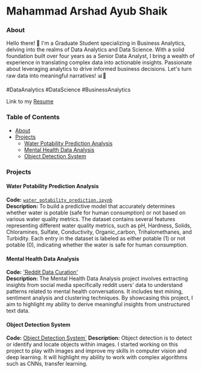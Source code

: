 # Mahammad Arshad Ayub Shaik

### About

Hello there! 👋 I'm a Graduate Student specializing in Business Analytics, delving into the realms of Data Analytics and Data Science. 
With a solid foundation built over four years as a Senior Data Analyst, I bring a wealth of experience in translating complex data into actionable insights. 
Passionate about leveraging analytics to drive informed business decisions. Let's turn raw data into meaningful narratives! 📊💼 

#DataAnalytics #DataScience #BusinessAnalytics

Link to my [Resume](https://github.com/mahammadarshad/My-Data-Analytics/blob/main/Arshad_Resume.pdf)

### Table of Contents

- [About](#about)
- [Projects](#projects)
	+ [Water Potability Prediction Analysis](#water-potability-prediction-analysis)
	+ [Mental Health Data Analysis]()
  	+ [Object Detection System]()
  	


### Projects

#### Water Potability Prediction Analysis
**Code:** [`water_potability_prediction.ipynb`](https://github.com/mahammadarshad/My-Data-Analytics/blob/main/water_potability_prediction.ipynb)
<br>
**Description:** To build a predictive model that accurately determines whether water is potable (safe for human consumption) or not based on various water quality metrics.
The dataset contains several features representing different water quality metrics, such as pH, Hardness, Solids, Chloramines, Sulfate, Conductivity, Organic_carbon, Trihalomethanes, and Turbidity.
Each entry in the dataset is labeled as either potable (1) or not potable (0), indicating whether the water is safe for human consumption.

#### Mental Health Data Analysis
**Code:** ['Reddit Data Curation'](https://github.com/mahammadarshad/mahammadarshad/blob/main/reddit_data_curation.ipynb)
<br>
**Description:** The Mental Health Data Analysis project involves extracting insights from social media specifically reddit users' data to understand patterns related to mental health conversations. It includes text mining, sentiment analysis and clustering techniques. By showcasing this project, I aim to highlight my ability to derive meaningful insights from unstructured text data. 

#### Object Detection System
**Code:** [Object Detection System`](https://github.com/mahammadarshad/mahammadarshad/blob/main/object_detection_system.ipynb)
**Description:** Object detection is to detect or identify and locate objects within images. I started working on this project to play with images and improve my skills in computer vision and deep learning. It will highlight my ability to work with complex algorithms such as CNNs, transfer learning. 
